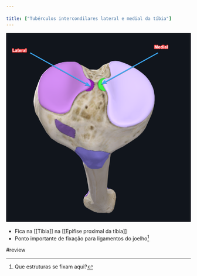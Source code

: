 ```yaml
---

title: ["Tubérculos intercondilares lateral e medial da tíbia"]
---
```

![Pasted image 20210413171230.png](Pasted%20image%2020210413171230.png)
+ Fica na [[Tíbia]] na [[Epífise proximal da tíbia]]
+ Ponto importante de fixação para ligamentos do joelho[^978301]

[^978301]: Que estruturas se fixam aqui?

#review 
